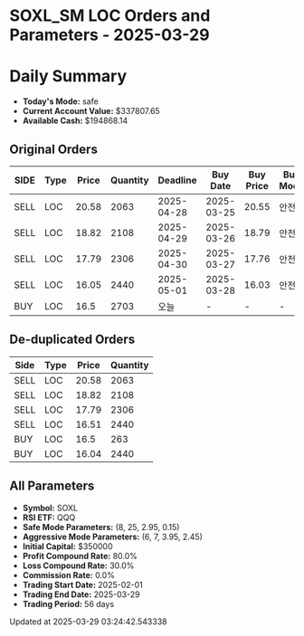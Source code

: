 # SOXL_SM LOC Orders and Parameters - 2025-03-29

# Daily Summary

- **Today's Mode:** safe
- **Current Account Value:** $337807.65
- **Available Cash:** $194868.14

## Original Orders

| SIDE | Type | Price | Quantity | Deadline | Buy Date | Buy Price | Buy Mode |
|------|------|-------|----------|----------|----------|-----------|----------|
| SELL | LOC | 20.58 | 2063 | 2025-04-28 | 2025-03-25 | 20.55 | 안전 |
| SELL | LOC | 18.82 | 2108 | 2025-04-29 | 2025-03-26 | 18.79 | 안전 |
| SELL | LOC | 17.79 | 2306 | 2025-04-30 | 2025-03-27 | 17.76 | 안전 |
| SELL | LOC | 16.05 | 2440 | 2025-05-01 | 2025-03-28 | 16.03 | 안전 |
| BUY | LOC | 16.5 | 2703 | 오늘 | - | - | - |

## De-duplicated Orders

| Side | Type | Price | Quantity |
|------|------|-------|----------|
| SELL | LOC | 20.58 | 2063 |
| SELL | LOC | 18.82 | 2108 |
| SELL | LOC | 17.79 | 2306 |
| SELL | LOC | 16.51 | 2440 |
| BUY | LOC | 16.5 | 263 |
| BUY | LOC | 16.04 | 2440 |

## All Parameters

- **Symbol:** SOXL
- **RSI ETF:** QQQ
- **Safe Mode Parameters:** (8, 25, 2.95, 0.15)
- **Aggressive Mode Parameters:** (6, 7, 3.95, 2.45)
- **Initial Capital:** $350000
- **Profit Compound Rate:** 80.0%
- **Loss Compound Rate:** 30.0%
- **Commission Rate:** 0.0%
- **Trading Start Date:** 2025-02-01
- **Trading End Date:** 2025-03-29
- **Trading Period:** 56 days

Updated at 2025-03-29 03:24:42.543338
